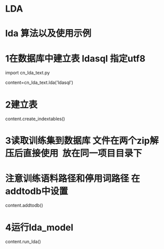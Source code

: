 # LDA
# lda 算法以及使用示例
# 1在数据库中建立表 ldasql 指定utf8
import cn_lda_text.py

content=cn_lda_text.lda('ldasql')
# 2建立表
content.create_indextables()
# 3读取训练集到数据库 文件在两个zip解压后直接使用  放在同一项目目录下
# 注意训练语料路径和停用词路径  在addtodb中设置
content.addtodb()
# 4运行lda_model
content.run_lda()
